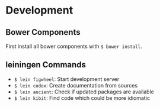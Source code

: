 # Development

## Bower Components

First install all bower components with `$ bower install`.

## leiningen Commands

* `$ lein figwheel`: Start development server
* `$ lein codox`: Create documentation from sources
* `$ lein ancient`: Check if updated packages are available
* `$ lein kibit`: Find code which could be more idiomatic